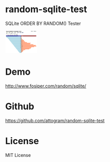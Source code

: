 # random-sqlite-test
SQLite ORDER BY RANDOM() Tester

![](https://github.com/attogram/random-sqlite-test/raw/master/logo.png "")


# Demo
http://www.fosiper.com/random/sqlite/

# Github
https://github.com/attogram/random-sqlite-test

# License
MIT License
